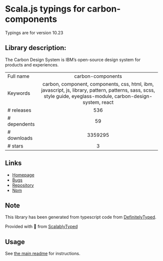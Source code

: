 
# Scala.js typings for carbon-components

Typings are for version 10.23

## Library description:
The Carbon Design System is IBM’s open-source design system for products and experiences.

|                    |                 |
| ------------------ | :-------------: |
| Full name          | carbon-components |
| Keywords           | carbon, component, components, css, html, ibm, javascript, js, library, pattern, patterns, sass, scss, style guide, eyeglass-module, carbon-design-system, react |
| # releases         | 536 |
| # dependents       | 59 |
| # downloads        | 3359295 |
| # stars            | 3 |

## Links
- [Homepage](https://www.carbondesignsystem.com/)
- [Bugs](https://github.com/carbon-design-system/carbon/issues)
- [Repository](https://github.com/carbon-design-system/carbon)
- [Npm](https://www.npmjs.com/package/carbon-components)
    


## Note
This library has been generated from typescript code from [DefinitelyTyped](https://definitelytyped.org).

Provided with :purple_heart: from [ScalablyTyped](https://github.com/oyvindberg/ScalablyTyped)

## Usage
See [the main readme](../../readme.md) for instructions.


